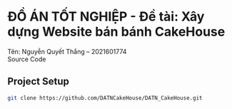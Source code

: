 # ĐỒ ÁN TỐT NGHIỆP - Đề tài: Xây dựng Website bán bánh CakeHouse
Tên: Nguyễn Quyết Thắng – 2021601774  
Source Code

## Project Setup

```sh
git clone https://github.com/DATNCakeHouse/DATN_CakeHouse.git
```


